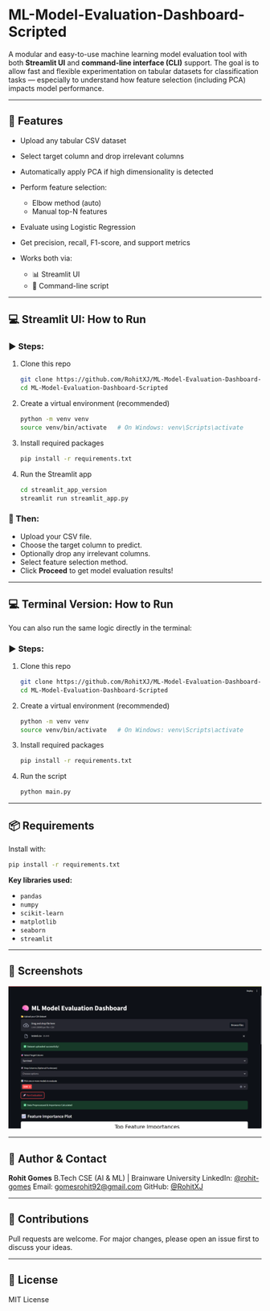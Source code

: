 # ML-Model-Evaluation-Dashboard-Scripted

A modular and easy-to-use machine learning model evaluation tool with both **Streamlit UI** and **command-line interface (CLI)** support. The goal is to allow fast and flexible experimentation on tabular datasets for classification tasks — especially to understand how feature selection (including PCA) impacts model performance.

---

## 🚀 Features

* Upload any tabular CSV dataset
* Select target column and drop irrelevant columns
* Automatically apply PCA if high dimensionality is detected
* Perform feature selection:

  * Elbow method (auto)
  * Manual top-N features
* Evaluate using Logistic Regression
* Get precision, recall, F1-score, and support metrics
* Works both via:

  * 📊 Streamlit UI
  * 🔧 Command-line script

---

## 💻 Streamlit UI: How to Run

### ▶️ Steps:

1. Clone this repo

   ```bash
   git clone https://github.com/RohitXJ/ML-Model-Evaluation-Dashboard-Scripted.git
   cd ML-Model-Evaluation-Dashboard-Scripted
   ```

2. Create a virtual environment (recommended)

   ```bash
   python -m venv venv
   source venv/bin/activate   # On Windows: venv\Scripts\activate
   ```

3. Install required packages

   ```bash
   pip install -r requirements.txt
   ```

4. Run the Streamlit app

   ```bash
   cd streamlit_app_version
   streamlit run streamlit_app.py
   ```

### 🧪 Then:

* Upload your CSV file.
* Choose the target column to predict.
* Optionally drop any irrelevant columns.
* Select feature selection method.
* Click **Proceed** to get model evaluation results!

---

## 💻 Terminal Version: How to Run

You can also run the same logic directly in the terminal:

### ▶️ Steps:

1. Clone this repo

   ```bash
   git clone https://github.com/RohitXJ/ML-Model-Evaluation-Dashboard-Scripted.git
   cd ML-Model-Evaluation-Dashboard-Scripted
   ```

2. Create a virtual environment (recommended)

   ```bash
   python -m venv venv
   source venv/bin/activate   # On Windows: venv\Scripts\activate
   ```

3. Install required packages

   ```bash
   pip install -r requirements.txt
   ```

4. Run the script

   ```bash
   python main.py
   ```

---

## 📦 Requirements

Install with:

```bash
pip install -r requirements.txt
```

**Key libraries used:**

* `pandas`
* `numpy`
* `scikit-learn`
* `matplotlib`
* `seaborn`
* `streamlit`

---

## 📸 Screenshots

![Dashboard Screenshot](images/dashboard.png) <!-- Replace with actual image path -->

---

## 👥 Author & Contact

**Rohit Gomes**
B.Tech CSE (AI & ML) | Brainware University
LinkedIn: [@rohit-gomes](https://www.linkedin.com/in/rohit-gomes-12209620a)
Email: [gomesrohit92@gmail.com](mailto:gomesrohit92@gmail.com)
GitHub: [@RohitXJ](https://github.com/RohitXJ)

---

## 🙌 Contributions

Pull requests are welcome. For major changes, please open an issue first to discuss your ideas.

---

## 📝 License

MIT License
